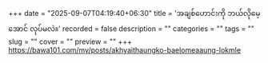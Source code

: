 +++
date = "2025-09-07T04:19:40+06:30"
title = 'အချစ်ဟောင်းကို ဘယ်လိုမေ့အောင် လုပ်မလဲ။'
recorded = false
description = ""
categories = ""
tags = ""
slug = ""
cover = ""
preview = ""
+++
https://bawa101.com/my/posts/akhyaithaungko-baelomeaaung-lokmle